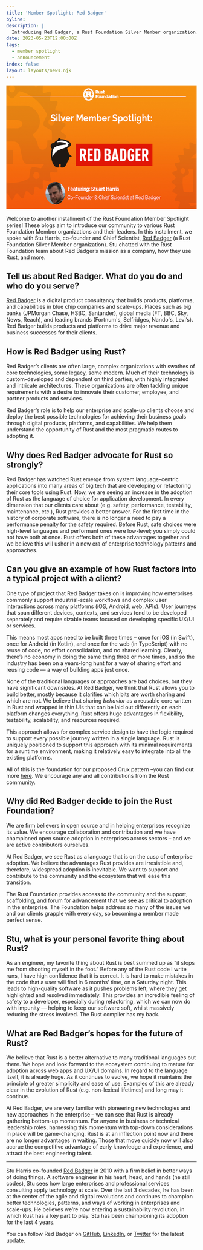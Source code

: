 ```yaml
---
title: 'Member Spotlight: Red Badger'
byline:
description: |
  Introducing Red Badger, a Rust Foundation Silver Member organization.
date: 2023-05-23T12:00:00Z
tags:
  - member spotlight
  - announcement
index: false
layout: layouts/news.njk
---
```

<img width="580" height="326" alt="Rust Foundation Member Spotlight: Red Badger Featuring Stuart Harris (Co-Founder &amp; Chief Scientist at Red Badger)" title="Rust Foundation Silver Member Spotlight: Red Badger" src="/img/news/2023-05-23-red-badger-member-spotlight/red-badger.png" />

Welcome to another installment of the Rust Foundation Member Spotlight series! These blogs aim to introduce our community to various Rust Foundation Member organizations and their leaders. In this installment, we spoke with Stu Harris, co-founder and Chief Scientist, [<u>Red Badger</u>](https://red-badger.com/) (a Rust Foundation Silver Member organization). Stu chatted with the Rust Foundation team about Red Badger’s mission as a company, how they use Rust, and more.&nbsp;

## **Tell us about Red Badger. What do you do and who do you serve?**

[<u>Red Badger</u>](https://red-badger.com/) is a digital product consultancy that builds products, platforms, and capabilities in blue chip companies and scale-ups. Places such as big banks (JPMorgan Chase, HSBC, Santander), global media (FT, BBC, Sky, News, Reach), and leading brands (Fortnum's, Selfridges, Nando's, Levi’s). Red Badger builds products and platforms to drive major revenue and business successes for their clients.

## **How is Red Badger using Rust?**

Red Badger’s clients are often large, complex organizations with swathes of core technologies, some legacy, some modern. Much of their technology is custom-developed and dependent on third parties, with highly integrated and intricate architectures. These organizations are often tackling unique requirements with a desire to innovate their customer, employee, and partner products and services.

Red Badger’s role is to help our enterprise and scale-up clients choose and deploy the best possible technologies for achieving their business goals through digital products, platforms, and capabilities. We help them understand the opportunity of Rust and the most pragmatic routes to adopting it.

## **Why does Red Badger advocate for Rust so strongly?**

Red Badger has watched Rust emerge from system language-centric applications into many areas of big tech that are developing or refactoring their core tools using Rust. Now, we are seeing an increase in the adoption of Rust as the language of choice for application development. In every dimension that our clients care about (e.g. safety, performance, testability, maintenance, etc.), Rust provides a better answer. For the first time in the history of corporate software, there is no longer a need to pay a performance penalty for the safety required. Before Rust, safe choices were high-level languages and performant ones were low-level; you simply could not have both at once. Rust offers both of these advantages together and we believe this will usher in a new era of enterprise technology patterns and approaches.

## **Can you give an example of how Rust factors into a typical project with a client?**

One type of project that Red Badger takes on is improving how enterprises commonly support industrial-scale workflows and complex user interactions across many platforms (iOS, Android, web, APIs). User journeys that span different devices, contexts, and services tend to be developed separately and require sizable teams focused on developing specific UX/UI or services.&nbsp;

This means most apps need to be built three times – once for iOS (in Swift), once for Android (in Kotlin), and once for the web (in TypeScript) with no reuse of code, no effort consolidation, and no shared learning. Clearly, there’s no economy in doing the same thing three or more times, and so the industry has been on a years-long hunt for a way of sharing effort and reusing code — a way of building apps just once.

None of the traditional languages or approaches are bad choices, but they have significant downsides. At Red Badger, we think that Rust allows you to build better, mostly because it clarifies which bits are worth sharing and which are not. We believe that sharing *behavior* as a reusable core written in Rust and wrapped in thin UIs that can be laid out differently on each platform changes everything. Rust offers huge advantages in flexibility, testability, scalability, and resources required.

This approach allows for complex service design to have the logic required to support every possible journey written in a single language. Rust is uniquely positioned to support this approach with its minimal requirements for a runtime environment, making it relatively easy to integrate into all the existing platforms.&nbsp;

All of this is the foundation for our proposed Crux pattern –you can find out more [<u>here</u>](https://redbadger.github.io/crux/). We encourage any and all contributions from the Rust community.

## **Why did Red Badger decide to join the Rust Foundation?**

We are firm believers in open source and in helping enterprises recognize its value. We encourage collaboration and contribution and we have championed open source adoption in enterprises across sectors – and we are active contributors ourselves.

At Red Badger, we see Rust as a language that is on the cusp of enterprise adoption. We believe the advantages Rust provides are irresistible and, therefore, widespread adoption is inevitable. We want to support and contribute to the community and the ecosystem that will ease this transition.&nbsp;

The Rust Foundation provides access to the community and the support, scaffolding, and forum for advancement that we see as critical to adoption in the enterprise. The Foundation helps address so many of the issues we and our clients grapple with every day, so becoming a member made perfect sense.&nbsp;

## **Stu, what is your personal favorite thing about Rust?**

As an engineer, my favorite thing about Rust is best summed up as “it stops me from shooting myself in the foot.” Before any of the Rust code I write runs, I have high confidence that it is correct. It is hard to make mistakes in the code that a user will find in 6 months’ time, on a Saturday night. This leads to high-quality software as it pushes problems left, where they get highlighted and resolved immediately. This provides an incredible feeling of safety to a developer, especially during refactoring, which we can now do with impunity — helping to keep our software soft, whilst massively reducing the stress involved. The Rust compiler has my back.&nbsp;

## **What are Red Badger’s hopes for the future of Rust?**

We believe that Rust is a better alternative to many traditional languages out there. We hope and look forward to the ecosystem continuing to mature for adoption across web apps and UX/UI domains. In regard to the language itself, it is already huge. As it continues to evolve, we hope it maintains the principle of greater simplicity and ease of use. Examples of this are already clear in the evolution of Rust (e.g. non-lexical lifetimes) and long may it continue.

At Red Badger, we are very familiar with pioneering new technologies and new approaches in the enterprise – we can see that Rust is already gathering bottom-up momentum. For anyone in business or technical leadership roles, harnessing this momentum with top-down considerations in place will be game-changing. Rust is at an inflection point now and there are no longer advantages in waiting. Those that move quickly now will also accrue the competitive advantage of early knowledge and experience, and attract the best engineering talent.

---

Stu Harris co-founded [<u>Red Badger</u>](https://red-badger.com/) in 2010 with a firm belief in better ways of doing things. A software engineer in his heart, head, and hands (he still codes), Stu sees how large enterprises and professional services consulting apply technology at scale. Over the last 3 decades, he has been at the center of the agile and digital revolutions and continues to champion better technologies, patterns, and ways of working in enterprises and scale-ups. He believes we’re now entering a sustainability revolution, in which Rust has a key part to play. Stu has been championing its adoption for the last 4 years.

You can follow Red Badger on [<u>GitHub</u>](https://redbadger.github.io/crux/), [<u>LinkedIn</u>](https://www.linkedin.com/company/red-badger), or [<u>Twitter</u>](https://twitter.com/redbadgerteam) for the latest update.